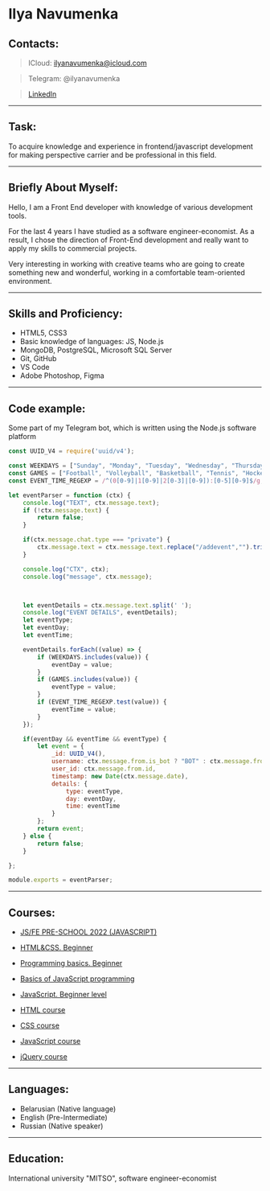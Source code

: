# Ilya Navumenka

## Contacts:
 >ICloud: ilyanavumenka@icloud.com

 >Telegram: @ilyanavumenka

 >[LinkedIn](https://www.linkedin.com/in/ilyanavumenka/)

---

## Task:

 To acquire knowledge and experience in frontend/javascript development for making perspective carrier and be professional in this field.

---

 ## Briefly About Myself:

 Hello, I am a Front End developer with knowledge of various development tools.

 For the last 4 years I have studied as a software engineer-economist. As a result, I chose the direction of Front-End development and really want to apply my skills to commercial projects.
 
 Very interesting in working with creative teams who are going to create something new and wonderful, working in a comfortable team-oriented environment.

---

## Skills and Proficiency:

 * HTML5, CSS3
 * Basic knowledge of languages: JS, Node.js
 * MongoDB, PostgreSQL, Microsoft SQL Server
 * Git, GitHub
 * VS Code
 * Adobe Photoshop, Figma

 ---

 ## Code example:

 Some part of my Telegram bot, which is written using the Node.js software platform

```js
const UUID_V4 = require('uuid/v4');

const WEEKDAYS = ["Sunday", "Monday", "Tuesday", "Wednesday", "Thursday", "Friday", "Saturday"];
const GAMES = ["Football", "Volleyball", "Basketball", "Tennis", "Hockey"];
const EVENT_TIME_REGEXP = /^(0[0-9]|1[0-9]|2[0-3]|[0-9]):[0-5][0-9]$/g;

let eventParser = function (ctx) {
    console.log("TEXT", ctx.message.text);
    if (!ctx.message.text) {
        return false;
    }

    if(ctx.message.chat.type === "private") {
        ctx.message.text = ctx.message.text.replace("/addevent","").trimStart();
    }

    console.log("CTX", ctx);
    console.log("message", ctx.message);



    let eventDetails = ctx.message.text.split(' ');
    console.log("EVENT DETAILS", eventDetails);
    let eventType;
    let eventDay;
    let eventTime;

    eventDetails.forEach((value) => {
        if (WEEKDAYS.includes(value)) {
            eventDay = value;
        }
        if (GAMES.includes(value)) {
            eventType = value;
        }
        if (EVENT_TIME_REGEXP.test(value)) {
            eventTime = value;
        }
    });

    if(eventDay && eventTime && eventType) {
        let event = {
            _id: UUID_V4(),
            username: ctx.message.from.is_bot ? "BOT" : ctx.message.from.username,
            user_id: ctx.message.from.id,
            timestamp: new Date(ctx.message.date),
            details: {
                type: eventType,
                day: eventDay,
                time: eventTime
            }
        };
        return event;
    } else {
        return false;
    }

};

module.exports = eventParser; 
```

---

## Courses:

* [JS/FE PRE-SCHOOL 2022 (JAVASCRIPT)](https://app.rs.school/certificate/da2ojvq5)

* [HTML&CSS. Beginner](https://www.linkedin.com/in/ilyanavumenka/details/featured/1635470770161/single-media-viewer/)

* [Programming basics. Beginner](https://www.linkedin.com/in/ilyanavumenka/details/featured/1635470764865/single-media-viewer/)

* [Basics of JavaScript programming](https://www.linkedin.com/in/ilyanavumenka/details/featured/1635470769396/single-media-viewer/)

* [JavaScript. Beginner level](https://www.linkedin.com/in/ilyanavumenka/details/featured/1635470769400/single-media-viewer/)

* [HTML course](https://www.linkedin.com/in/ilyanavumenka/details/featured/1635470770300/single-media-viewer/)

* [CSS course](https://www.linkedin.com/in/ilyanavumenka/details/featured/1635470769523/single-media-viewer/)

* [JavaScript course](https://www.linkedin.com/in/ilyanavumenka/details/featured/1635470766903/single-media-viewer/)

* [jQuery course](https://www.linkedin.com/in/ilyanavumenka/details/featured/1635470772442/single-media-viewer/)

---

## Languages:

* Belarusian (Native language)
* English (Pre-Intermediate)
* Russian (Native speaker)

---

## Education:
International university "MITSO", software engineer-economist